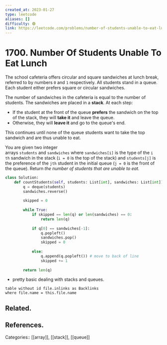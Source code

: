 ```yaml
---
created_at: 2023-01-27
type: leetcode
aliases: []
difficulty: 🟢
link: https://leetcode.com/problems/number-of-students-unable-to-eat-lunch/
---
```


# 1700. Number Of Students Unable To Eat Lunch

The school cafeteria offers circular and square sandwiches at lunch break, referred to by numbers `0` and `1` respectively. All students stand in a queue. Each student either prefers square or circular sandwiches.

The number of sandwiches in the cafeteria is equal to the number of students. The sandwiches are placed in a **stack**. At each step:

- If the student at the front of the queue **prefers** the sandwich on the top of the stack, they will **take it** and leave the queue.
- Otherwise, they will **leave it** and go to the queue's end.

This continues until none of the queue students want to take the top sandwich and are thus unable to eat.

You are given two integer arrays `students` and `sandwiches` where `sandwiches[i]` is the type of the `i​​​​​​th` sandwich in the stack (`i = 0` is the top of the stack) and `students[j]` is the preference of the `j​​​​​​th` student in the initial queue (`j = 0` is the front of the queue). Return _the number of students that are unable to eat._

```python
class Solution:
    def countStudents(self, students: List[int], sandwiches: List[int]) -> int:
        q = deque(students)
        sandwiches.reverse()
        
        skipped = 0
        
        while True:
            if skipped == len(q) or len(sandwiches) == 0:
                return len(q)
            
            if q[0] == sandwiches[-1]:
                q.popleft()
                sandwiches.pop()
                skipped = 0
            
            else:
                q.append(q.popleft()) # move to back of line
                skipped += 1
        
        return len(q)
```

- pretty basic dealing with stacks and queues.

```dataview
table without id file.inlinks as Backlinks
where file.name = this.file.name
```

## Related.

## References.

Categories:: [[array]], [[stack]], [[queue]]
